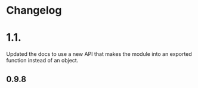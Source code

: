 # Changelog

# 1.1.

Updated the docs to use a new API that makes the module into an exported
function instead of an object.

## 0.9.8

